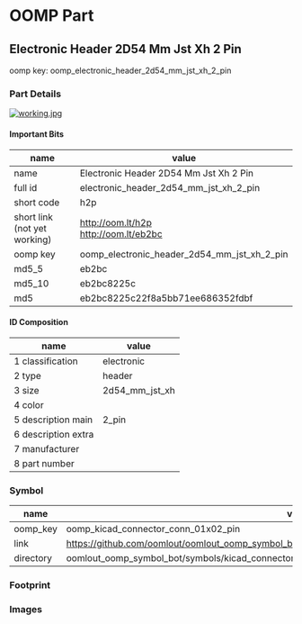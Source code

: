 # OOMP Part  
## Electronic Header 2D54 Mm Jst Xh 2 Pin  
  
oomp key: oomp_electronic_header_2d54_mm_jst_xh_2_pin  
  
### Part Details  
  
[![working.jpg](working_600.jpg)](working.jpg)  
  
#### Important Bits  
| name | value | 
| --- | --- | 
| name | Electronic Header 2D54 Mm Jst Xh 2 Pin | 
| full id | electronic_header_2d54_mm_jst_xh_2_pin | 
| short code | h2p | 
| short link<br>(not yet working) | http://oom.lt/h2p<br>http://oom.lt/eb2bc | 
| oomp key | oomp_electronic_header_2d54_mm_jst_xh_2_pin | 
| md5_5 | eb2bc | 
| md5_10 | eb2bc8225c | 
| md5 | eb2bc8225c22f8a5bb71ee686352fdbf | 
#### ID Composition  
| name | value | 
| --- | --- | 
| 1 classification | electronic | 
| 2 type | header | 
| 3 size | 2d54_mm_jst_xh | 
| 4 color |  | 
| 5 description main | 2_pin | 
| 6 description extra |  | 
| 7 manufacturer |  | 
| 8 part number |  | 
### Symbol  
| name | value | 
| --- | --- | 
| oomp_key | oomp_kicad_connector_conn_01x02_pin | 
| link | https://github.com/oomlout/oomlout_oomp_symbol_bot/tree/main/symbols/kicad_connector_conn_01x02_pin | 
| directory | oomlout_oomp_symbol_bot/symbols/kicad_connector_conn_01x02_pin//working/working.kicad_sym | 
### Footprint  
### Images  
